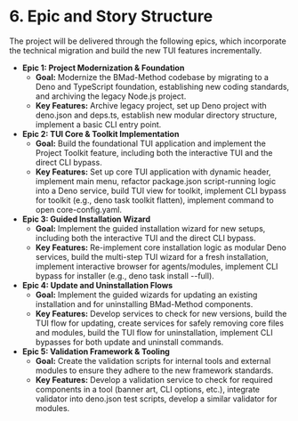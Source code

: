 # **6\. Epic and Story Structure**

The project will be delivered through the following epics, which incorporate the technical migration and build the new TUI features incrementally.

* **Epic 1: Project Modernization & Foundation**  
  * **Goal:** Modernize the BMad-Method codebase by migrating to a Deno and TypeScript foundation, establishing new coding standards, and archiving the legacy Node.js project.  
  * **Key Features:** Archive legacy project, set up Deno project with deno.json and deps.ts, establish new modular directory structure, implement a basic CLI entry point.  
* **Epic 2: TUI Core & Toolkit Implementation**  
  * **Goal:** Build the foundational TUI application and implement the Project Toolkit feature, including both the interactive TUI and the direct CLI bypass.  
  * **Key Features:** Set up core TUI application with dynamic header, implement main menu, refactor package.json script-running logic into a Deno service, build TUI view for toolkit, implement CLI bypass for toolkit (e.g., deno task toolkit flatten), implement command to open core-config.yaml.  
* **Epic 3: Guided Installation Wizard**  
  * **Goal:** Implement the guided installation wizard for new setups, including both the interactive TUI and the direct CLI bypass.  
  * **Key Features:** Re-implement core installation logic as modular Deno services, build the multi-step TUI wizard for a fresh installation, implement interactive browser for agents/modules, implement CLI bypass for installer (e.g., deno task install \--full).  
* **Epic 4: Update and Uninstallation Flows**  
  * **Goal:** Implement the guided wizards for updating an existing installation and for uninstalling BMad-Method components.  
  * **Key Features:** Develop services to check for new versions, build the TUI flow for updating, create services for safely removing core files and modules, build the TUI flow for uninstallation, implement CLI bypasses for both update and uninstall commands.  
* **Epic 5: Validation Framework & Tooling**  
  * **Goal:** Create the validation scripts for internal tools and external modules to ensure they adhere to the new framework standards.  
  * **Key Features:** Develop a validation service to check for required components in a tool (banner art, CLI options, etc.), integrate validator into deno.json test scripts, develop a similar validator for modules.
